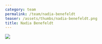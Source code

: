 ```yaml
---
category: team
permalink: /team/nadia-benefeldt
teaser: /assets/thumbs/nadia-benefeldt.png
title: Nadia Benefeldt
---
```


<img src="/assets/img/nadia-benefeldt.png" />
